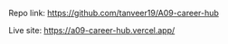 Repo link: https://github.com/tanveer19/A09-career-hub

Live site: https://a09-career-hub.vercel.app/
